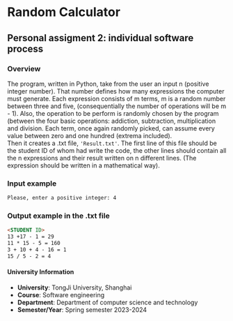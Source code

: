 # Random Calculator

## Personal assigment 2: individual software process

### Overview 
The program, written in Python, take from the user an input n (positive integer number). That number 
defines how many expressions the computer must generate. Each expression consists of m terms, m is a 
random number between three and five, (consequentially the number of operations will be m - 1). Also, 
the operation to be perform is randomly chosen by the program (between the four basic operations: 
addiction, subtraction, multiplication and division. Each term, once again randomly picked, can assume 
every value between zero and one hundred (extrema included). 	
Then  it creates a .txt file, `'Result.txt'`. The first line of this file should be the 
student ID of whom had write the code, the other lines should contain all the n expressions and their 
result written on n different lines. (The expression should be written in a mathematical way).

### Input example
```markdown
Please, enter a positive integer: 4
```
### Output example in the .txt file
```markdown
<STUDENT ID>
13 +17 - 1 = 29
11 * 15 - 5 = 160
3 + 10 + 4 - 16 = 1
15 / 5 - 2 = 4
```



#### University Information 
- **University**: TongJi University, Shanghai
- **Course**: Software engineering
- **Department**: Department of computer science and technology
- **Semester/Year**: Spring semester 2023-2024
